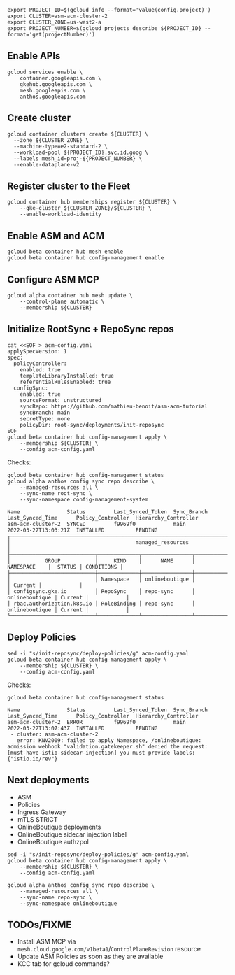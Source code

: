 ```
export PROJECT_ID=$(gcloud info --format='value(config.project)')
export CLUSTER=asm-acm-cluster-2
export CLUSTER_ZONE=us-west2-a
export PROJECT_NUMBER=$(gcloud projects describe ${PROJECT_ID} --format='get(projectNumber)')
```

## Enable APIs

```
gcloud services enable \
    container.googleapis.com \
    gkehub.googleapis.com \
    mesh.googleapis.com \
    anthos.googleapis.com
```

## Create cluster

```
gcloud container clusters create ${CLUSTER} \
  --zone ${CLUSTER_ZONE} \
  --machine-type=e2-standard-2 \
  --workload-pool ${PROJECT_ID}.svc.id.goog \
  --labels mesh_id=proj-${PROJECT_NUMBER} \
  --enable-dataplane-v2
```

## Register cluster to the Fleet

```
gcloud container hub memberships register ${CLUSTER} \
    --gke-cluster ${CLUSTER_ZONE}/${CLUSTER} \
    --enable-workload-identity
```

## Enable ASM and ACM

```
gcloud beta container hub mesh enable
gcloud beta container hub config-management enable
```

## Configure ASM MCP

```
gcloud alpha container hub mesh update \
    --control-plane automatic \
    --membership ${CLUSTER}
```

## Initialize RootSync + RepoSync repos

```
cat <<EOF > acm-config.yaml
applySpecVersion: 1
spec:
  policyController:
    enabled: true
    templateLibraryInstalled: true
    referentialRulesEnabled: true
  configSync:
    enabled: true
    sourceFormat: unstructured
    syncRepo: https://github.com/mathieu-benoit/asm-acm-tutorial
    syncBranch: main
    secretType: none
    policyDir: root-sync/deployments/init-reposync
EOF
gcloud beta container hub config-management apply \
    --membership ${CLUSTER} \
    --config acm-config.yaml
```

Checks:
```
gcloud beta container hub config-management status
gcloud alpha anthos config sync repo describe \
    --managed-resources all \
    --sync-name root-sync \
    --sync-namespace config-management-system
```
```
Name               Status         Last_Synced_Token  Sync_Branch  Last_Synced_Time      Policy_Controller  Hierarchy_Controller
asm-acm-cluster-2  SYNCED         f9969f0            main         2022-03-22T13:03:21Z  INSTALLED          PENDING
┌──────────────────────────────────────────────────────────────────────────────────────────────────┐
│                                        managed_resources                                         │
├───────────────────────────┬─────────────┬────────────────┬────────────────┬─────────┬────────────┤
│           GROUP           │     KIND    │      NAME      │   NAMESPACE    │  STATUS │ CONDITIONS │
├───────────────────────────┼─────────────┼────────────────┼────────────────┼─────────┼────────────┤
│                           │ Namespace   │ onlineboutique │                │ Current │            │
│ configsync.gke.io         │ RepoSync    │ repo-sync      │ onlineboutique │ Current │            │
│ rbac.authorization.k8s.io │ RoleBinding │ repo-sync      │ onlineboutique │ Current │            │
└───────────────────────────┴─────────────┴────────────────┴────────────────┴─────────┴────────────┘
```

## Deploy Policies

```
sed -i "s/init-reposync/deploy-policies/g" acm-config.yaml
gcloud beta container hub config-management apply \
    --membership ${CLUSTER} \
    --config acm-config.yaml
```

Checks:
```
gcloud beta container hub config-management status
```
```
Name               Status         Last_Synced_Token  Sync_Branch  Last_Synced_Time      Policy_Controller  Hierarchy_Controller
asm-acm-cluster-2  ERROR          f9969f0            main         2022-03-22T13:07:43Z  INSTALLED          PENDING
 - cluster: asm-acm-cluster-2
   error: KNV2009: failed to apply Namespace, /onlineboutique: admission webhook "validation.gatekeeper.sh" denied the request: [must-have-istio-sidecar-injection] you must provide labels: {"istio.io/rev"}
```

## Next deployments

- ASM
- Policies
- Ingress Gateway
- mTLS STRICT
- OnlineBoutique deployments
- OnlineBoutique sidecar injection label
- OnlineBoutique authzpol

```
sed -i "s/init-reposync/deploy-policies/g" acm-config.yaml
gcloud beta container hub config-management apply \
    --membership ${CLUSTER} \
    --config acm-config.yaml
```

```
gcloud alpha anthos config sync repo describe \
    --managed-resources all \
    --sync-name repo-sync \
    --sync-namespace onlineboutique
```

## TODOs/FIXME

- Install ASM MCP via `mesh.cloud.google.com/v1beta1`/`ControlPlaneRevision` resource
- Update ASM Policies as soon as they are available
- KCC tab for gcloud commands?